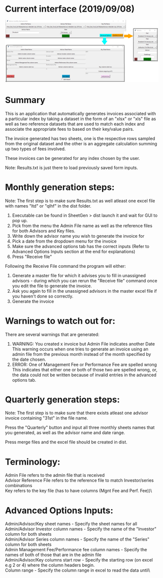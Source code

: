 # Current interface (2019/09/08)
![Image of interface 2019/09/08](https://github.com/WorstLuck/PolarStar/blob/master/Current%20Interface.png)

# Summary
This is an application that automatically generates invoices associated with a particular index by taking a dataset in the form of an "xlsx" or "xls" file as well as two reference datasets that are used to match each index and associate the appropriate fees to based on their key/value pairs.

The invoice generated has two sheets, one is the respective rows sampled from the original dataset and the other is an aggregate calculation summing up two types of fees involved.

These invoices can be generated for any index chosen by the user.

Note: Results.txt is just there to load previously saved form inputs.

# Monthly generation steps:
Note: The first step is to make sure Results.txt as well atleast one excel file with names "ltd" or "qlhf" in the dist folder.

1) Executable can be found in SheetGen > dist launch it and wait for GUI to pop up.
2) Pick from the menu the Admin File name as well as the reference files for both Advisors and Key files.
3) Write down the advisor name you wish to generate the invoice for
4) Pick a date from the dropdown menu for the invoice
5) Make sure the advanced options tab has the correct inputs (Refer to Advanced Options Inputs section at the end for explanations)
6) Press "Receive file"

Following the Receive File command the program will either:
1) Generate a master file for which it advises you to fill in unassigned advisors - during which you can rerun the "Receive file" command once you edit the file to generate the invoice.
2) Ask you again to fill in the unassigned advisors in the master excel file if you haven't done so correctly.
3) Generate the invoice

# Warnings to watch out for:
There are several warnings that are generated:
1) WARNING: You created x invoice but Admin File indicates another Date\
This warning occurs when one tries to generate an invoice using an admin file from the previous month instead of the month specified by the date chosen.
2) ERROR: One of Management Fee or Performance Fee are spelled wrong\
This indicates that either one or both of those two are spelled wrong, or, the data could not be written because of invalid entries in the advanced options tab.

# Quarterly generation steps:
Note: The first step is to make sure that there exists atleast one advisor invoice containing "31st" in the file name.

Press the "Quarterly" button and input all three monthly sheets names that you generated, as well as the advisor name and date range.

Press merge files and the excel file should be created in dist.

# Terminology:
Admin File refers to the admin file that is received\
Advisor Reference File refers to the reference file to match Investor/series combinations\
Key refers to the key file (has to have columns (Mgnt Fee and Perf. Fee))\

# Advanced Options Inputs:
Admin/Advisor/Key sheet names - Specify the sheet names for all \
Admin/Advisor Investor column names - Specify the name of the "Investor" column for both sheets\
Admin/Advisor Series column names - Specify the name of the "Series" column for both sheets\
Admin Management Fee/Performance fee column names - Specify the names of both of those that are in the admin file\
Admin/Advisor/Key columns start row - Specify the starting row (on excel e.g 2 or 4) where the column headers begin.\
Column range - Specify the column range in excel to read the data until\
